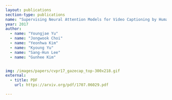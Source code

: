 ```yaml
---
layout: publications
section-type: publications
name: "Supervising Neural Attention Models for Video Captioning by Human Gaze Data"
year: 2017
author:
  - name: "Youngjae Yu"
  - name: "Jongwook Choi"
  - name: "Yeonhwa Kim"
  - name: "Kyoung Yu"
  - name: "Sang-Hun Lee"
  - name: "Gunhee Kim"


img: /images/papers/cvpr17_gazecap_top-300x218.gif
external:
  - title: PDF
    url: https://arxiv.org/pdf/1707.06029.pdf

---
```



